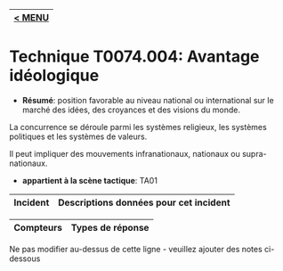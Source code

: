 |[< MENU](../../README.md)|
|---|
# Technique T0074.004: Avantage idéologique

* **Résumé**: position favorable au niveau national ou international sur le marché des idées, des croyances et des visions du monde.


La concurrence se déroule parmi les systèmes religieux, les systèmes politiques et les systèmes de valeurs.

Il peut impliquer des mouvements infranationaux, nationaux ou supra-nationaux.

* **appartient à la scène tactique**: TA01


|Incident |Descriptions données pour cet incident |
|-------- |-------------------- |



|Compteurs |Types de réponse |
|-------- |-------------- |


Ne pas modifier au-dessus de cette ligne - veuillez ajouter des notes ci-dessous